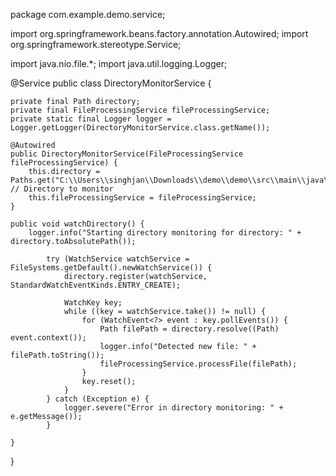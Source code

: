 package com.example.demo.service;

import org.springframework.beans.factory.annotation.Autowired;
import org.springframework.stereotype.Service;

import java.nio.file.*;
import java.util.logging.Logger;

@Service
public class DirectoryMonitorService {

    private final Path directory;
    private final FileProcessingService fileProcessingService;
    private static final Logger logger = Logger.getLogger(DirectoryMonitorService.class.getName());

    @Autowired
    public DirectoryMonitorService(FileProcessingService fileProcessingService) {
        this.directory = Paths.get("C:\\Users\\singhjan\\Downloads\\demo\\demo\\src\\main\\java\\com\\example\\demo\\input_files");  // Directory to monitor
        this.fileProcessingService = fileProcessingService;
    }

    public void watchDirectory() {
        logger.info("Starting directory monitoring for directory: " + directory.toAbsolutePath());

            try (WatchService watchService = FileSystems.getDefault().newWatchService()) {
                directory.register(watchService, StandardWatchEventKinds.ENTRY_CREATE);

                WatchKey key;
                while ((key = watchService.take()) != null) {
                    for (WatchEvent<?> event : key.pollEvents()) {
                        Path filePath = directory.resolve((Path) event.context());
                        logger.info("Detected new file: " + filePath.toString());
                        fileProcessingService.processFile(filePath);
                    }
                    key.reset();
                }
            } catch (Exception e) {
                logger.severe("Error in directory monitoring: " + e.getMessage());
            }

    }
}
